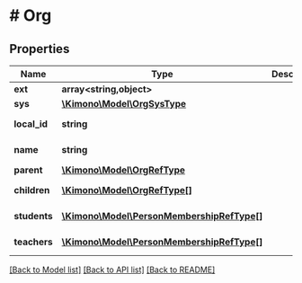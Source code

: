 # # Org

## Properties

Name | Type | Description | Notes
------------ | ------------- | ------------- | -------------
**ext** | **array<string,object>** |  | [optional]
**sys** | [**\Kimono\Model\OrgSysType**](OrgSysType.md) |  | [optional]
**local_id** | **string** |  | [optional] [readonly]
**name** | **string** |  | [optional] [readonly]
**parent** | [**\Kimono\Model\OrgRefType**](OrgRefType.md) |  | [optional]
**children** | [**\Kimono\Model\OrgRefType[]**](OrgRefType.md) |  | [optional] [readonly]
**students** | [**\Kimono\Model\PersonMembershipRefType[]**](PersonMembershipRefType.md) |  | [optional] [readonly]
**teachers** | [**\Kimono\Model\PersonMembershipRefType[]**](PersonMembershipRefType.md) |  | [optional] [readonly]

[[Back to Model list]](../../README.md#models) [[Back to API list]](../../README.md#endpoints) [[Back to README]](../../README.md)
